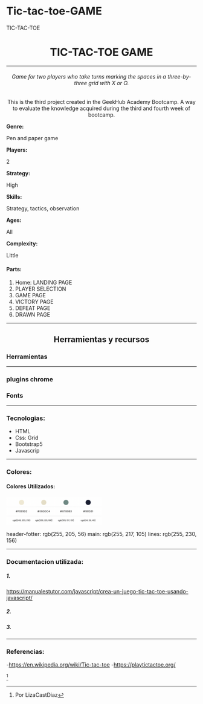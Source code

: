 # Tic-tac-toe-GAME



TIC-TAC-TOE
<h1 align="center"> TIC-TAC-TOE GAME</h1> 
<hr>
<h6 align="center">Game for two players who take turns marking the spaces in a three-by-three grid with X or O. </h3>
<p align="center">This is the third project created in the GeekHub Academy Bootcamp. A way to evaluate the knowledge acquired during the third and fourth week of bootcamp. </p>

<strong>Genre:</strong> <p>Pen and paper game</p>
<strong>Players:</strong> <p>2</p>
<strong>Strategy:</strong> <p>High</p>
<strong>Skills:</strong> <p>Strategy, tactics, observation</p>
<strong>Ages:</strong> <p>All</p>
<strong>Complexity:</strong> <p>Little</p>


#### Parts:
1. Home: LANDING PAGE
2. PLAYER SELECTION
3. GAME PAGE
4. VICTORY PAGE
5. DEFEAT PAGE
6. DRAWN PAGE

<hr>

<h2 align="center">Herramientas y recursos</h2>

### Herramientas

<hr>

### plugins chrome
### Fonts


<hr>

### Tecnologias:
- HTML
- Css: Grid
- Bootstrap5
- Javascrip

<hr>

### Colores: 
#### Colores Utilizados: 

<img src="./assets/paletas.png" width="50%" height="50%" alt="">


header-fotter: rgb(255, 205, 56)
main: rgb(255, 217, 105)
lines: rgb(255, 230, 156)



<hr>

### Documentacion utilizada:

##### 1.
https://manualestutor.com/javascript/crea-un-juego-tic-tac-toe-usando-javascript/

##### 2.


##### 3.



---
### Referencias:

-https://en.wikipedia.org/wiki/Tic-tac-toe
-https://playtictactoe.org/





[^1]

[^1]: Por LizaCastDiaz
